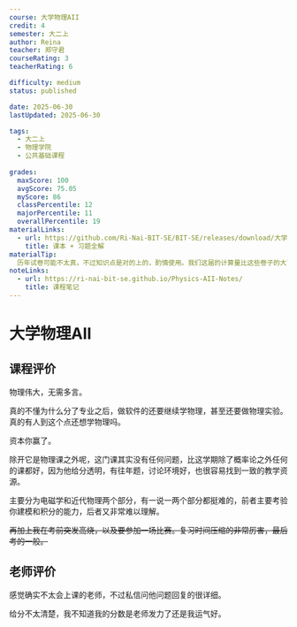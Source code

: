 ```yaml
---
course: 大学物理AII
credit: 4
semester: 大二上
author: Reina
teacher: 郑守君
courseRating: 3
teacherRating: 6

difficulty: medium
status: published

date: 2025-06-30
lastUpdated: 2025-06-30

tags: 
  - 大二上
  - 物理学院
  - 公共基础课程
  
grades:
  maxScore: 100
  avgScore: 75.05
  myScore: 86
  classPercentile: 12
  majorPercentile: 11
  overallPercentile: 19
materialLinks:
  - url: https://github.com/Ri-Nai-BIT-SE/BIT-SE/releases/download/大学物理/eBooks.zip
    title: 课本 + 习题全解
materialTip:
  历年试卷可能不太真，不过知识点是对的上的，酌情使用。我们这届的计算量比这些卷子的大了好几倍。
noteLinks:
  - url: https://ri-nai-bit-se.github.io/Physics-AII-Notes/
    title: 课程笔记
---
```



# 大学物理AII

## 课程评价

物理伟大，无需多言。

真的不懂为什么分了专业之后，做软件的还要继续学物理，甚至还要做物理实验。真的有人到这个点还想学物理吗。

资本你赢了。

除开它是物理课之外呢，这门课其实没有任何问题，比这学期除了概率论之外任何的课都好，因为他给分透明，有往年题，讨论环境好，也很容易找到一致的教学资源。

主要分为电磁学和近代物理两个部分，有一说一两个部分都挺难的，前者主要考验你建模和积分的能力，后者又非常难以理解。

~~再加上我在考前突发高烧，以及要参加一场比赛。复习时间压缩的非常厉害，最后考的一般。~~

## 老师评价

感觉确实不太会上课的老师，不过私信问他问题回复的很详细。

给分不太清楚，我不知道我的分数是老师发力了还是我运气好。
